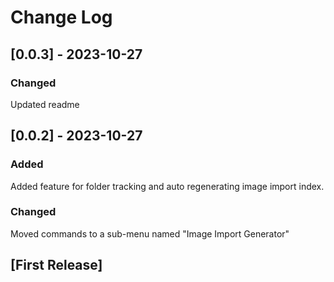 # Change Log

## [0.0.3] - 2023-10-27

### Changed
Updated readme

## [0.0.2] - 2023-10-27

### Added
Added feature for folder tracking and auto regenerating image import index.

### Changed
Moved commands to a sub-menu named "Image Import Generator"

## [First Release]
